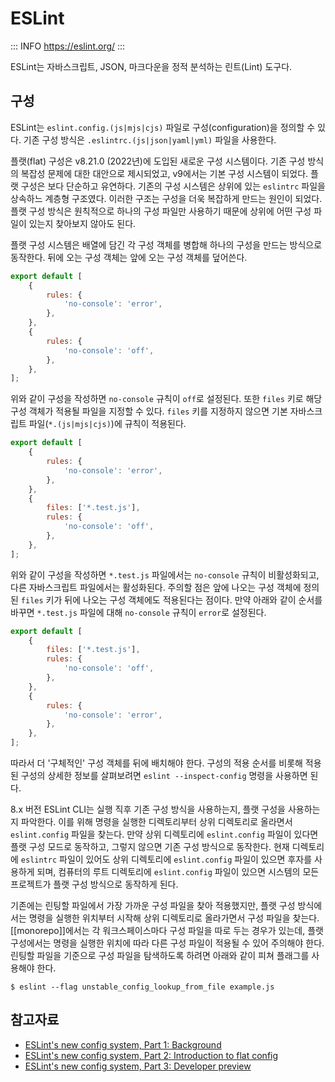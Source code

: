 # ESLint

::: INFO
https://eslint.org/
:::

ESLint는 자바스크립트, JSON, 마크다운을 정적 분석하는 린트(Lint) 도구다.

## 구성

ESLint는 `eslint.config.(js|mjs|cjs)` 파일로 구성(configuration)을 정의할 수 있다. 기존 구성 방식은 `.eslintrc.(js|json|yaml|yml)` 파일을 사용한다.

플랫(flat) 구성은 v8.21.0 (2022년)에 도입된 새로운 구성 시스템이다. 기존 구성 방식의 복잡성 문제에 대한 대안으로 제시되었고, v9에서는 기본 구성 시스템이 되었다. 플랫 구성은 보다 단순하고 유연하다. 기존의 구성 시스템은 상위에 있는 `eslintrc` 파일을 상속하느 계층형 구조였다. 이러한 구조는 구성을 더욱 복잡하게 만드는 원인이 되었다. 플랫 구성 방식은 원칙적으로 하나의 구성 파일만 사용하기 때문에 상위에 어떤 구성 파일이 있는지 찾아보지 않아도 된다.

플랫 구성 시스템은 배열에 담긴 각 구성 객체를 병합해 하나의 구성을 만드는 방식으로 동작한다. 뒤에 오는 구성 객체는 앞에 오는 구성 객체를 덮어쓴다.

```js
export default [
    {
        rules: {
            'no-console': 'error',
        },
    },
    {
        rules: {
            'no-console': 'off',
        },
    },
];
```

위와 같이 구성을 작성하면 `no-console` 규칙이 `off`로 설정된다. 또한 `files` 키로 해당 구성 객체가 적용될 파일을 지정할 수 있다. `files` 키를 지정하지 않으면 기본 자바스크립트 파일(`*.(js|mjs|cjs)`)에 규칙이 적용된다.

```js
export default [
    {
        rules: {
            'no-console': 'error',
        },
    },
    {
        files: ['*.test.js'],
        rules: {
            'no-console': 'off',
        },
    },
];
```

위와 같이 구성을 작성하면 `*.test.js` 파일에서는 `no-console` 규칙이 비활성화되고, 다른 자바스크립트 파일에서는 활성화된다. 주의할 점은 앞에 나오는 구성 객체에 정의된 `files` 키가 뒤에 나오는 구성 객체에도 적용된다는 점이다. 만약 아래와 같이 순서를 바꾸면 `*.test.js` 파일에 대해 `no-console` 규칙이 `error`로 설정된다.

```js
export default [
    {
        files: ['*.test.js'],
        rules: {
            'no-console': 'off',
        },
    },
    {
        rules: {
            'no-console': 'error',
        },
    },
];
```

따라서 더 '구체적인' 구성 객체를 뒤에 배치해야 한다. 구성의 적용 순서를 비롯해 적용된 구성의 상세한 정보를 살펴보려면 `eslint --inspect-config` 명령을 사용하면 된다.

8.x 버전 ESLint CLI는 실행 직후 기존 구성 방식을 사용하는지, 플랫 구성을 사용하는지 파악한다. 이를 위해 명령을 실행한 디렉토리부터 상위 디렉토리로 올라면서 `eslint.config` 파일을 찾는다. 만약 상위 디렉토리에 `eslint.config` 파일이 있다면 플랫 구성 모드로 동작하고, 그렇지 않으면 기존 구성 방식으로 동작한다. 현재 디렉토리에 `eslintrc` 파일이 있어도 상위 디렉토리에 `eslint.config` 파일이 있으면 후자를 사용하게 되며, 컴퓨터의 루트 디렉토리에 `eslint.config` 파일이 있으면 시스템의 모든 프로젝트가 플랫 구성 방식으로 동작하게 된다.

기존에는 린팅할 파일에서 가장 가까운 구성 파일을 찾아 적용했지만, 플랫 구성 방식에서는 명령을 실행한 위치부터 시작해 상위 디렉토리로 올라가면서 구성 파일을 찾는다. [[monorepo]]에서는 각 워크스페이스마다 구성 파일을 따로 두는 경우가 있는데, 플랫 구성에서는 명령을 실행한 위치에 따라 다른 구성 파일이 적용될 수 있어 주의해야 한다. 린팅할 파일을 기준으로 구성 파일을 탐색하도록 하려면 아래와 같이 피쳐 플래그를 사용해야 한다.

```
$ eslint --flag unstable_config_lookup_from_file example.js
```

## 참고자료

- [ESLint's new config system, Part 1: Background](https://eslint.org/blog/2022/08/new-config-system-part-1/)
- [ESLint's new config system, Part 2: Introduction to flat config](https://eslint.org/blog/2022/08/new-config-system-part-2/)
- [ESLint's new config system, Part 3: Developer preview](https://eslint.org/blog/2022/08/new-config-system-part-3/)
